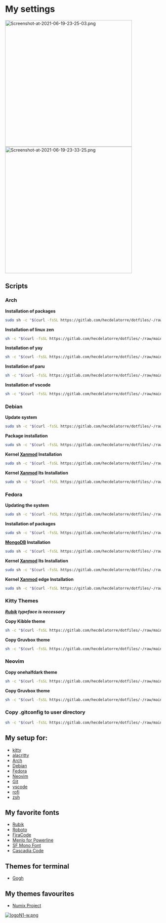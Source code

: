 # My settings

[<img title="" src="https://i.postimg.cc/kXh75TQx/Screenshot-at-2021-06-19-23-25-03.png" alt="Screenshot-at-2021-06-19-23-25-03.png" width="410" data-align="center">](https://postimg.cc/w7JCfcbv) [<img title="" src="https://i.postimg.cc/N0BCvcKb/Screenshot-at-2021-06-19-23-33-25.png" alt="Screenshot-at-2021-06-19-23-33-25.png" width="410" data-align="center">](https://postimg.cc/5XKS8DqF)

## Scripts

### Arch

**Installation of packages**

```sh
sudo sh -c "$(curl -fsSL https://gitlab.com/hecdelatorre/dotfiles/-/raw/main/Arch/arch.sh)"
```

 **Installation of linux zen**

```sh
sh -c "$(curl -fsSL https://gitlab.com/hecdelatorre/dotfiles/-/raw/main/Arch/install-linux-zen.sh)"
```

**Installation of yay**

```sh
sh -c "$(curl -fsSL https://gitlab.com/hecdelatorre/dotfiles/-/raw/main/Arch/install-yay.sh)"
```

**Installation of paru**

```sh
sh -c "$(curl -fsSL https://gitlab.com/hecdelatorre/dotfiles/-/raw/main/Arch/install-paru.sh)"
```

**Installation of vscode**

```sh
sh -c "$(curl -fsSL https://gitlab.com/hecdelatorre/dotfiles/-/raw/main/Arch/install-vscode.sh)"
```

### Debian

**Update system**

```sh
sudo sh -c "$(curl -fsSL https://gitlab.com/hecdelatorre/dotfiles/-/raw/main/Debian/upgrade.sh)"
```

**Package installation**

```sh
sudo sh -c "$(curl -fsSL https://gitlab.com/hecdelatorre/dotfiles/-/raw/main/Debian/install-packages.sh)"
```

**Kernel [Xanmod](https://xanmod.org/) Installation**

```sh
sudo sh -c "$(curl -fsSL https://gitlab.com/hecdelatorre/dotfiles/-/raw/main/Debian/install-linux-xanmod.sh)"
```

**Kernel [Xanmod](https://xanmod.org/) lts Installation**

```sh
sudo sh -c "$(curl -fsSL https://gitlab.com/hecdelatorre/dotfiles/-/raw/main/Debian/install-linux-xanmod-lts.sh)"
```

### Fedora

**Updating the system**

```sh
sudo sh -c "$(curl -fsSL https://gitlab.com/hecdelatorre/dotfiles/-/raw/main/Fedora/update.sh)"
```

  **Installation of packages**

```sh
sudo sh -c "$(curl -fsSL https://gitlab.com/hecdelatorre/dotfiles/-/raw/main/Fedora/fedora.sh)"
```

**[MongoDB](https://www.mongodb.com/docs/manual/tutorial/install-mongodb-on-red-hat/) Installation**

```sh
sudo sh -c "$(curl -fsSL https://gitlab.com/hecdelatorre/dotfiles/-/raw/main/Fedora/MongoDB.sh)"
```

 **Kernel [Xanmod](https://copr.fedorainfracloud.org/coprs/rmnscnce/kernel-xanmod/) lts Installation**

```sh
sudo sh -c "$(curl -fsSL https://gitlab.com/hecdelatorre/dotfiles/-/raw/main/Fedora/install-kernel-xanmod-lts.sh)"
```

**Kernel [Xanmod](https://copr.fedorainfracloud.org/coprs/rmnscnce/kernel-xanmod/) edge Installation**

```sh
sudo sh -c "$(curl -fsSL https://gitlab.com/hecdelatorre/dotfiles/-/raw/main/Fedora/install-kernel-xanmod-edge.sh)"
```

### Kitty Themes

***[Rubik](https://fonts.google.com/specimen/Rubik) typeface is necessary***

**Copy Kibble theme**

```sh
sh -c "$(curl -fsSL https://gitlab.com/hecdelatorre/dotfiles/-/raw/main/Kitty/kitty-Kibble.sh)"
```

**Copy Gruvbox theme**

```sh
sh -c "$(curl -fsSL https://gitlab.com/hecdelatorre/dotfiles/-/raw/main/Kitty/kitty-Gruvbox.sh)"
```

### Neovim

**Copy onehalfdark theme**

```sh
sh -c "$(curl -fsSL https://gitlab.com/hecdelatorre/dotfiles/-/raw/main/Neovim/install-onehalfdark.sh)"
```

**Copy Gruvbox theme**

```sh
sh -c "$(curl -fsSL https://gitlab.com/hecdelatorre/dotfiles/-/raw/main/Neovim/install-Gruvbox.sh)"
```

### Copy .gitconfig to user directory

```sh
sh -c "$(curl -fsSL https://gitlab.com/hecdelatorre/dotfiles/-/raw/main/git/git.sh)"
```

## My setup for:

* [kitty](https://github.com/kovidgoyal/kitty) 
* [alacritty](https://github.com/alacritty/alacritty) 
* [Arch](https://archlinux.org/)
* [Debian](https://www.debian.org/)
* [Fedora](https://getfedora.org/)
* [Neovim](https://neovim.io/)
* [Git](https://git-scm.com/)
* [vscode](https://code.visualstudio.com/)
* [rofi](https://github.com/davatorium/rofi)
* [zsh](https://ohmyz.sh/)

## My favorite fonts

* [Rubik](https://fonts.google.com/specimen/Rubik)
* [Roboto](https://fonts.google.com/specimen/Roboto)
* [FiraCode](https://github.com/tonsky/FiraCode)
* [Menlo for Powerline](https://github.com/abertsch/Menlo-for-Powerline.git)
* [SF Mono Font](https://github.com/supercomputra/SF-Mono-Font.git)
* [Cascadia Code](https://github.com/microsoft/cascadia-code)

## Themes for terminal

* [Gogh](https://github.com/Mayccoll/Gogh.git)

## My themes favourites

* [Numix Project](https://github.com/numixproject)

[![logoN1-w.png](https://i.postimg.cc/bvwkKP8Y/logoN1-w.png)](https://github.com/Hec98)
